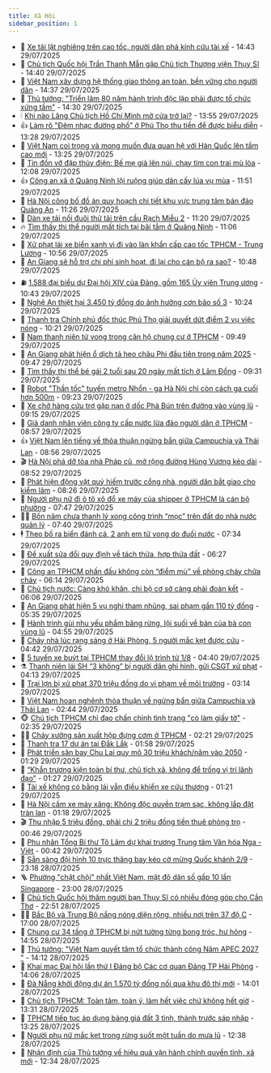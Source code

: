 ```yaml
---
title: Xã Hội
sidebar_position: 1
---
```


<!-- dantri-xa-hoi:START -->
- 🫣 [Xe tải lật nghiêng trên cao tốc, người dân phá kính cứu tài xế](https://dantri.com.vn/xa-hoi/xe-tai-lat-nghieng-tren-cao-toc-nguoi-dan-pha-kinh-cuu-tai-xe-20250729210602047.htm) - 14:43 29/07/2025
- 💼 [Chủ tịch Quốc hội Trần Thanh Mẫn gặp Chủ tịch Thượng viện Thụy Sĩ](https://dantri.com.vn/xa-hoi/chu-tich-quoc-hoi-tran-thanh-man-gap-chu-tich-thuong-vien-thuy-si-20250729214032810.htm) - 14:40 29/07/2025
- 🎊 [Việt Nam xây dựng hệ thống giao thông an toàn, bền vững cho người dân](https://dantri.com.vn/xa-hoi/viet-nam-xay-dung-he-thong-giao-thong-an-toan-ben-vung-cho-nguoi-dan-20250729190419124.htm) - 14:37 29/07/2025
- 🙉 [Thủ tướng: &quot;Triển lãm 80 năm hành trình độc lập phải được tổ chức xứng tầm&quot;](https://dantri.com.vn/xa-hoi/thu-tuong-trien-lam-80-nam-hanh-trinh-doc-lap-phai-duoc-to-chuc-xung-tam-20250729212007472.htm) - 14:30 29/07/2025
- 🕯 [Khi nào Lăng Chủ tịch Hồ Chí Minh mở cửa trở lại?](https://dantri.com.vn/xa-hoi/khi-nao-lang-chu-tich-ho-chi-minh-mo-cua-tro-lai-20250729204802549.htm) - 13:55 29/07/2025
- 👍 [Làm rõ &quot;Đêm nhạc đường phố” ở Phú Thọ thu tiền để được biểu diễn](https://dantri.com.vn/xa-hoi/lam-ro-dem-nhac-duong-pho-o-phu-tho-thu-tien-de-duoc-bieu-dien-20250729202456716.htm) - 13:28 29/07/2025
- 🤖 [Việt Nam coi trọng và mong muốn đưa quan hệ với Hàn Quốc lên tầm cao mới](https://dantri.com.vn/xa-hoi/viet-nam-coi-trong-va-mong-muon-dua-quan-he-voi-han-quoc-len-tam-cao-moi-20250729202518096.htm) - 13:25 29/07/2025
- 🙉 [Tin đồn vỡ đập thủy điện: Bế mẹ già lên núi, chạy tìm con trai mù lòa](https://dantri.com.vn/xa-hoi/tin-don-vo-dap-thuy-dien-be-me-gia-len-nui-chay-tim-con-trai-mu-loa-20250729162100905.htm) - 12:08 29/07/2025
- 👍 [Công an xã ở Quảng Ninh lội ruộng giúp dân cấy lúa vụ mùa](https://dantri.com.vn/xa-hoi/cong-an-xa-o-quang-ninh-loi-ruong-giup-dan-cay-lua-vu-mua-20250729184138335.htm) - 11:51 29/07/2025
- 🗽 [Hà Nội công bố đồ án quy hoạch chi tiết khu vực trung tâm bán đảo Quảng An](https://dantri.com.vn/xa-hoi/ha-noi-cong-bo-do-an-quy-hoach-chi-tiet-khu-vuc-trung-tam-ban-dao-quang-an-20250729181815410.htm) - 11:26 29/07/2025
- 🗽 [Dàn xe tải nối đuôi thử tải trên cầu Rạch Miễu 2](https://dantri.com.vn/xa-hoi/dan-xe-tai-noi-duoi-thu-tai-tren-cau-rach-mieu-2-20250729175150173.htm) - 11:20 29/07/2025
- 🔥 [Tìm thấy thi thể người mất tích tại bãi tắm ở Quảng Ninh](https://dantri.com.vn/xa-hoi/tim-thay-thi-the-nguoi-mat-tich-tai-bai-tam-o-quang-ninh-20250729180118007.htm) - 11:06 29/07/2025
- 🦒 [Xử phạt lái xe biển xanh vì đi vào làn khẩn cấp cao tốc TPHCM - Trung Lương](https://dantri.com.vn/xa-hoi/xu-phat-lai-xe-bien-xanh-vi-di-vao-lan-khan-cap-cao-toc-tphcm-trung-luong-20250729175309283.htm) - 10:56 29/07/2025
- 🧐 [An Giang sẽ hỗ trợ chi phí sinh hoạt, đi lại cho cán bộ ra sao?](https://dantri.com.vn/xa-hoi/an-giang-se-ho-tro-chi-phi-sinh-hoat-di-lai-cho-can-bo-ra-sao-20250729133613627.htm) - 10:48 29/07/2025
- ⛽️ [1.588 đại biểu dự Đại hội XIV của Đảng, gồm 165 Ủy viên Trung ương](https://dantri.com.vn/xa-hoi/1588-dai-bieu-du-dai-hoi-xiv-cua-dang-gom-165-uy-vien-trung-uong-20250729173857780.htm) - 10:43 29/07/2025
- 🚀 [Nghệ An thiệt hại 3.450 tỷ đồng do ảnh hưởng cơn bão số 3](https://dantri.com.vn/xa-hoi/nghe-an-thiet-hai-3450-ty-dong-do-anh-huong-con-bao-so-3-20250729163928875.htm) - 10:24 29/07/2025
- 🦒 [Thanh tra Chính phủ đốc thúc Phú Thọ giải quyết dứt điểm 2 vụ việc nóng](https://dantri.com.vn/xa-hoi/thanh-tra-chinh-phu-doc-thuc-phu-tho-giai-quyet-dut-diem-2-vu-viec-nong-20250729164141595.htm) - 10:21 29/07/2025
- 🦅 [Nam thanh niên tử vong trong căn hộ chung cư ở TPHCM](https://dantri.com.vn/xa-hoi/nam-thanh-nien-tu-vong-trong-can-ho-chung-cu-o-tphcm-20250729160738140.htm) - 09:49 29/07/2025
- 🚀 [An Giang phát hiện ổ dịch tả heo châu Phi đầu tiên trong năm 2025](https://dantri.com.vn/xa-hoi/an-giang-phat-hien-o-dich-ta-heo-chau-phi-dau-tien-trong-nam-2025-20250729160106620.htm) - 09:47 29/07/2025
- 🦅 [Tìm thấy thi thể bé gái 2 tuổi sau 20 ngày mất tích ở Lâm Đồng](https://dantri.com.vn/xa-hoi/tim-thay-thi-the-be-gai-2-tuoi-sau-20-ngay-mat-tich-o-lam-dong-20250729162023672.htm) - 09:31 29/07/2025
- 🤠 [Robot &quot;Thần tốc&quot; tuyến metro Nhổn - ga Hà Nội chỉ còn cách ga cuối hơn 500m](https://dantri.com.vn/xa-hoi/robot-than-toc-tuyen-metro-nhon-ga-ha-noi-chi-con-cach-ga-cuoi-hon-500m-20250729161823119.htm) - 09:23 29/07/2025
- 💄 [Xe chở hàng cứu trợ gặp nạn ở dốc Phà Bún trên đường vào vùng lũ](https://dantri.com.vn/xa-hoi/xe-cho-hang-cuu-tro-gap-nan-o-doc-pha-bun-tren-duong-vao-vung-lu-20250729154450812.htm) - 09:15 29/07/2025
- 🥷 [Giả danh nhân viên công ty cấp nước lừa đảo người dân ở TPHCM](https://dantri.com.vn/xa-hoi/gia-danh-nhan-vien-cong-ty-cap-nuoc-lua-dao-nguoi-dan-o-tphcm-20250729154559023.htm) - 08:57 29/07/2025
- 👍 [Việt Nam lên tiếng về thỏa thuận ngừng bắn giữa Campuchia và Thái Lan](https://dantri.com.vn/xa-hoi/viet-nam-len-tieng-ve-thoa-thuan-ngung-ban-giua-campuchia-va-thai-lan-20250729154834775.htm) - 08:56 29/07/2025
- 🎬 [Hà Nội phá dỡ tòa nhà Pháp cũ, mở rộng đường Hùng Vương kéo dài](https://dantri.com.vn/xa-hoi/ha-noi-pha-do-toa-nha-phap-cu-mo-rong-duong-hung-vuong-keo-dai-20250729153429352.htm) - 08:52 29/07/2025
- 🦒 [Phát hiện động vật quý hiếm trước cổng nhà, người dân bắt giao cho kiểm lâm](https://dantri.com.vn/xa-hoi/phat-hien-dong-vat-quy-hiem-truoc-cong-nha-nguoi-dan-bat-giao-cho-kiem-lam-20250729145053573.htm) - 08:26 29/07/2025
- 🌊 [Người phụ nữ đi ô tô xô đổ xe máy của shipper ở TPHCM là cán bộ phường](https://dantri.com.vn/xa-hoi/nguoi-phu-nu-di-o-to-xo-do-xe-may-cua-shipper-o-tphcm-la-can-bo-phuong-20250729141633007.htm) - 07:47 29/07/2025
- 🧑‍💻 [Bốn năm chưa thanh lý xong công trình “mọc” trên đất do nhà nước quản lý](https://dantri.com.vn/xa-hoi/bon-nam-chua-thanh-ly-xong-cong-trinh-moc-tren-dat-do-nha-nuoc-quan-ly-20250729141826841.htm) - 07:40 29/07/2025
- 🕴 [Theo bố ra biển đánh cá, 2 anh em tử vong do đuối nước](https://dantri.com.vn/xa-hoi/theo-bo-ra-bien-danh-ca-2-anh-em-tu-vong-do-duoi-nuoc-20250729143202109.htm) - 07:34 29/07/2025
- 🤔 [Đề xuất sửa đổi quy định về tách thửa, hợp thửa đất](https://dantri.com.vn/xa-hoi/de-xuat-sua-doi-quy-dinh-ve-tach-thua-hop-thua-dat-20250729132242765.htm) - 06:27 29/07/2025
- 💄 [Công an TPHCM phấn đấu không còn “điểm mù” về phòng cháy chữa cháy](https://dantri.com.vn/xa-hoi/cong-an-tphcm-phan-dau-khong-con-diem-mu-ve-phong-chay-chua-chay-20250729095642072.htm) - 06:14 29/07/2025
- 🧠 [Chủ tịch nước: Càng khó khăn, chi bộ cơ sở càng phải đoàn kết](https://dantri.com.vn/xa-hoi/chu-tich-nuoc-cang-kho-khan-chi-bo-co-so-cang-phai-doan-ket-20250729120016810.htm) - 06:06 29/07/2025
- 🦣 [An Giang phát hiện 5 vụ nghi tham nhũng, sai phạm gần 110 tỷ đồng](https://dantri.com.vn/xa-hoi/an-giang-phat-hien-5-vu-nghi-tham-nhung-sai-pham-gan-110-ty-dong-20250729105219484.htm) - 05:35 29/07/2025
- 💫 [Hành trình gùi nhu yếu phẩm băng rừng, lội suối về bản của bà con vùng lũ](https://dantri.com.vn/xa-hoi/hanh-trinh-gui-nhu-yeu-pham-bang-rung-loi-suoi-ve-ban-cua-ba-con-vung-lu-20250729103325816.htm) - 04:55 29/07/2025
- 🚀 [Cháy nhà lúc rạng sáng ở Hải Phòng, 5 người mắc kẹt được cứu](https://dantri.com.vn/xa-hoi/chay-nha-luc-rang-sang-o-hai-phong-5-nguoi-mac-ket-duoc-cuu-20250729113755005.htm) - 04:42 29/07/2025
- 🤔 [5 tuyến xe buýt tại TPHCM thay đổi lộ trình từ 1/8](https://dantri.com.vn/xa-hoi/5-tuyen-xe-buyt-tai-tphcm-thay-doi-lo-trinh-tu-18-20250729105907392.htm) - 04:40 29/07/2025
- ⚗️ [Thanh niên lái SH “3 không” bị người dân ghi hình, gửi CSGT xử phạt](https://dantri.com.vn/xa-hoi/thanh-nien-lai-sh-3-khong-bi-nguoi-dan-ghi-hinh-gui-csgt-xu-phat-20250729104646058.htm) - 04:13 29/07/2025
- 🫶 [Trại lợn bị xử phạt 370 triệu đồng do vi phạm về môi trường](https://dantri.com.vn/xa-hoi/trai-lon-bi-xu-phat-370-trieu-dong-do-vi-pham-ve-moi-truong-20250729072425231.htm) - 03:14 29/07/2025
- 🌮 [Việt Nam hoan nghênh thỏa thuận về ngừng bắn giữa Campuchia và Thái Lan](https://dantri.com.vn/xa-hoi/viet-nam-hoan-nghenh-thoa-thuan-ve-ngung-ban-giua-campuchia-va-thai-lan-20250729094425106.htm) - 02:44 29/07/2025
- 🐵 [Chủ tịch TPHCM chỉ đạo chấn chỉnh tình trạng &quot;cò làm giấy tờ&quot;](https://dantri.com.vn/xa-hoi/chu-tich-tphcm-chi-dao-chan-chinh-tinh-trang-co-lam-giay-to-20250729091924091.htm) - 02:35 29/07/2025
- 🧑‍🏫 [Cháy xưởng sản xuất hộp đựng cơm ở TPHCM](https://dantri.com.vn/xa-hoi/chay-xuong-san-xuat-hop-dung-com-o-tphcm-20250729084322876.htm) - 02:21 29/07/2025
- 💫 [Thanh tra 17 dự án tại Đắk Lắk](https://dantri.com.vn/xa-hoi/thanh-tra-17-du-an-tai-dak-lak-20250729083548903.htm) - 01:58 29/07/2025
- 🦩 [Phát triển sân bay Chu Lai quy mô 30 triệu khách/năm vào 2050](https://dantri.com.vn/xa-hoi/phat-trien-san-bay-chu-lai-quy-mo-30-trieu-khachnam-vao-2050-20250729080953045.htm) - 01:29 29/07/2025
- 🦄 [“Khẩn trương kiện toàn bí thư, chủ tịch xã, không để trống vị trí lãnh đạo”](https://dantri.com.vn/xa-hoi/khan-truong-kien-toan-bi-thu-chu-tich-xa-khong-de-trong-vi-tri-lanh-dao-20250729080902786.htm) - 01:27 29/07/2025
- 💂 [Tài xế không có bằng lái vẫn điều khiển xe cứu thương](https://dantri.com.vn/xa-hoi/tai-xe-khong-co-bang-lai-van-dieu-khien-xe-cuu-thuong-20250729081257616.htm) - 01:21 29/07/2025
- 💄 [Hà Nội cấm xe máy xăng: Không độc quyền trạm sạc, không lắp đặt tràn lan](https://dantri.com.vn/xa-hoi/ha-noi-cam-xe-may-xang-khong-doc-quyen-tram-sac-khong-lap-dat-tran-lan-20250728231516766.htm) - 01:18 29/07/2025
- 🎬 [Thu nhập 5 triệu đồng, phải chi 2 triệu đồng tiền thuê phòng trọ](https://dantri.com.vn/xa-hoi/thu-nhap-5-trieu-dong-phai-chi-2-trieu-dong-tien-thue-phong-tro-20250728212133669.htm) - 00:46 29/07/2025
- 👀 [Phu nhân Tổng Bí thư Tô Lâm dự khai trương Trung tâm Văn hóa Nga - Việt](https://dantri.com.vn/xa-hoi/phu-nhan-tong-bi-thu-to-lam-du-khai-truong-trung-tam-van-hoa-nga-viet-20250729074227892.htm) - 00:42 29/07/2025
- 💃 [Sẵn sàng đội hình 10 trực thăng bay kéo cờ mừng Quốc khánh 2/9](https://dantri.com.vn/xa-hoi/san-sang-doi-hinh-10-truc-thang-bay-keo-co-mung-quoc-khanh-29-20250728225755106.htm) - 23:18 28/07/2025
- 🪜 [Phường &quot;chật chội&quot; nhất Việt Nam, mật độ dân số gấp 10 lần Singapore](https://dantri.com.vn/xa-hoi/phuong-chat-choi-nhat-viet-nam-mat-do-dan-so-gap-10-lan-singapore-20250724160900908.htm) - 23:00 28/07/2025
- 📝 [Chủ tịch Quốc hội thăm người bạn Thụy Sĩ có nhiều đóng góp cho Cần Thơ](https://dantri.com.vn/xa-hoi/chu-tich-quoc-hoi-tham-nguoi-ban-thuy-si-co-nhieu-dong-gop-cho-can-tho-20250729055132805.htm) - 22:51 28/07/2025
- 🧑‍💻 [Bắc Bộ và Trung Bộ nắng nóng diện rộng, nhiều nơi trên 37 độ C](https://dantri.com.vn/xa-hoi/bac-bo-va-trung-bo-nang-nong-dien-rong-nhieu-noi-tren-37-do-c-20250728215421360.htm) - 17:00 28/07/2025
- 👺 [Chung cư 34 tầng ở TPHCM bị nứt tường từng bong tróc, hư hỏng](https://dantri.com.vn/xa-hoi/chung-cu-34-tang-o-tphcm-bi-nut-tuong-tung-bong-troc-hu-hong-20250728201353573.htm) - 14:55 28/07/2025
- 🌮 [Thủ tướng: &quot;Việt Nam quyết tâm tổ chức thành công Năm APEC 2027 &quot;](https://dantri.com.vn/xa-hoi/thu-tuong-viet-nam-quyet-tam-to-chuc-thanh-cong-nam-apec-2027-20250728210511056.htm) - 14:12 28/07/2025
- 🤭 [Khai mạc Đại hội lần thứ I Đảng bộ Các cơ quan Đảng TP Hải Phòng](https://dantri.com.vn/xa-hoi/khai-mac-dai-hoi-lan-thu-i-dang-bo-cac-co-quan-dang-tp-hai-phong-20250728205053073.htm) - 14:06 28/07/2025
- 💪 [Đà Nẵng khởi động dự án 1.570 tỷ đồng nối qua khu đô thị mới](https://dantri.com.vn/xa-hoi/da-nang-khoi-dong-du-an-1570-ty-dong-noi-qua-khu-do-thi-moi-20250728175913589.htm) - 14:01 28/07/2025
- 🧰 [Chủ tịch TPHCM: Toàn tâm, toàn ý, làm hết việc chứ không hết giờ](https://dantri.com.vn/xa-hoi/chu-tich-tphcm-toan-tam-toan-y-lam-het-viec-chu-khong-het-gio-20250728202541066.htm) - 13:31 28/07/2025
- 🤡 [TPHCM tiếp tục áp dụng bảng giá đất 3 tỉnh, thành trước sáp nhập](https://dantri.com.vn/bat-dong-san/tphcm-tiep-tuc-ap-dung-bang-gia-dat-3-tinh-thanh-truoc-sap-nhap-20250728200133120.htm) - 13:25 28/07/2025
- 🦆 [Người phụ nữ mắc kẹt trong rừng suốt một tuần do mưa lũ](https://dantri.com.vn/xa-hoi/nguoi-phu-nu-mac-ket-trong-rung-suot-mot-tuan-do-mua-lu-20250728191950234.htm) - 12:38 28/07/2025
- 🦍 [Nhận định của Thủ tướng về hiệu quả vận hành chính quyền tỉnh, xã mới](https://dantri.com.vn/xa-hoi/nhan-dinh-cua-thu-tuong-ve-hieu-qua-van-hanh-chinh-quyen-tinh-xa-moi-20250728193433367.htm) - 12:34 28/07/2025<!-- dantri-xa-hoi:END -->
